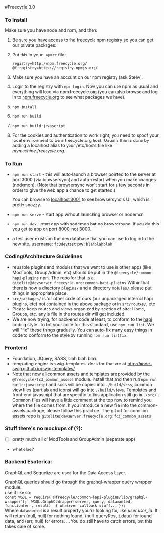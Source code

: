 #Freecycle 3.0

### To Install

Make sure you have node and npm, and then:  
 
1. Be sure you have access to the freecycle npm registry so you can get our private packages: 
2. Put this in your `.npmrc` file:
    
    ```
    registry=http://npm.freecycle.org/ 
    @f:registry=https://registry.npmjs.org/ 
    ```

3. Make sure you have an account on our npm registry (ask Steev). 
4. Login to the registry with `npm login`. Now you can use npm as usual and everything will load via npm.freecycle.org (you can also browse and log in to [npm.freecycle.org](http://npm.freecycle.org) to see what packages we have). 
5. `npm install` 
6. `npm run build`
7. `npm run build:javascript` 
8. For the cookies and authentication to work right, you need to spoof your local environment to be a freecycle.org host. Usually this is done by adding a localhost alias to your /etc/hosts file like *mymachine.freecycle.org*.
 
### To Run 
 
*  `npm run start`  - this will auto-launch a browser pointed to the server at port 3000 (via browsersync) and auto-restart when you make changes (nodemon). (Note that browsersync won't start for a few seconds in order to give the web app a chance to get started.)  
     
    You can browse to [localhost:3001](http://localhost:3001) to see browsersync's UI, which is pretty snazzy. 
 
* `npm run serve`  - start app without launching browser or nodemon 
* `npm run dev` - start app with nodemon but no browsersync. if you do this you get to app on port 8000, not 3000.

* a test user exists on the dev database that you can use to log in to the new site. username: `fc3devtest`  pw: `blahblahblah`
 
### Coding/Architecture Guidelines 
* reusable plugins and modules that we want to use in other apps (like ModTools, Group Admin, etc) should be put in the `@freecycle/common-hapi-plugins` npm.
The repo for that is at `gitolite@devserver.freecycle.org:common-hapi-plugins`
Within that there is now a directory `plugins/` and a directory `modules/` please put things in appropriate place.
* `src/packages/` is for other code of ours (our unpackaged internal hapi plugins, etc) not contained in the above package or in `src/routes/`, etc 
* Please keep routes and views organized by section of site: Home, Groups, etc. any js file in the routes dir will get included. 
* We are now trying, for back-end code at least, to conform to the [hapi](https://github.com/continuationlabs/eslint-config-hapi) coding style. 
To lint your code for this standard, use `npm run lint`.  We will "fix" these things gradually.
You can auto-fix many easy things in code to conform to the style by running `npm run lintfix`.  
 
### Frontend
* Foundation, JQuery, SASS, blah blah blah.
* templating engine is swig-templates. docs for that are at http://node-swig.github.io/swig-templates/
* Note that now all common assets and templates are provided by the `@freecycle/fc3_common_assets` module. install that and then run `npm run build:javascript` and 
scss will be copied into `./build/scss`, common view files (partials and icons) will go into `./build/views`. Templates and front-end javascript that are specific to this application still go in `./src/` .
Common files will have a little comment at the top now to remind you where the file comes from.  If you introduce a new file into the common-assets package,
please follow this practice.
The git url for common assets repo is `gitolite@devserver.freecycle.org:fc3_common_assets`
 
### Stuff there's no mockups of (?): 
 
- [ ] pretty much all of ModTools and GroupAdmin  (separate app)
- what else?
 
 
### Backend Esoterica:
GraphQL and Sequelize are used for the Data Access Layer.

GraphQL queries should go through the graphql-wrapper query wrapper module.  
use it like so:  
```const WGQL = require('@freecycle/common-hapi-plugins/lib/graphql-wrapper');`
WGQL.GraphQLWrapper(server, query, datawanted, function(err, result)  { whatever callback stuff... });```
  <br>Where `datawanted` is a result property you're looking for, like *user.user_id*.
It will return (null, null) for nothing found, (null, queryResult.data) for found data, and (err, null) for errors.
... You do still have to catch errors, but this takes care of some.